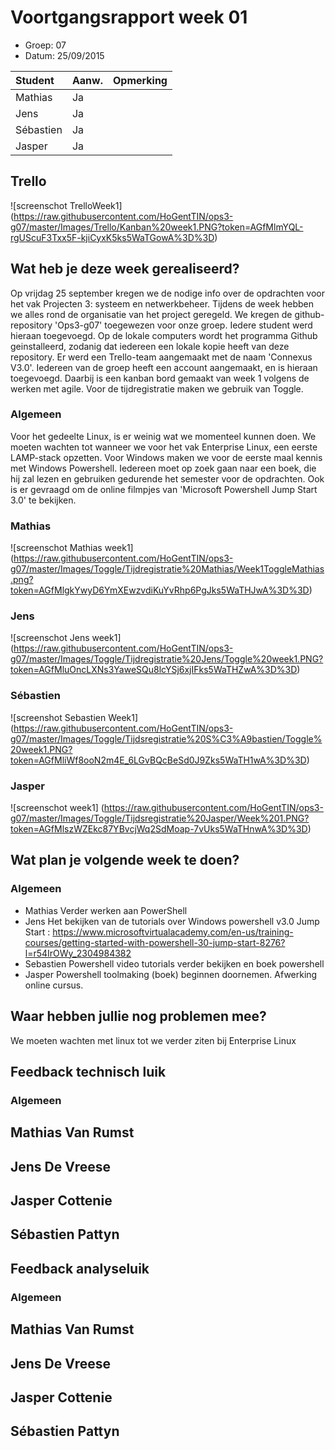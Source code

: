 # Voortgangsrapport week 01

* Groep: 07
* Datum: 25/09/2015

| Student  | Aanw. | Opmerking |
| :---     | :---  | :---      |
| Mathias  |  Ja   |           |
| Jens     |  Ja   |           |
| Sébastien|  Ja   |           |
| Jasper   |  Ja   |           |

## Trello
![screenschot TrelloWeek1] (https://raw.githubusercontent.com/HoGentTIN/ops3-g07/master/Images/Trello/Kanban%20week1.PNG?token=AGfMlmYQL-rgUScuF3Txx5F-kjiCyxK5ks5WaTGowA%3D%3D)


## Wat heb je deze week gerealiseerd?
Op vrijdag 25 september kregen we de nodige info over de opdrachten voor het vak Projecten 3: systeem en netwerkbeheer.
Tijdens de week hebben we alles rond de organisatie van het project geregeld. We kregen de github-repository 'Ops3-g07' toegewezen voor onze groep. Iedere student werd hieraan toegevoegd. 
Op de lokale computers wordt het programma Github geinstalleerd, zodanig dat iedereen een lokale kopie heeft van deze repository. Er werd een Trello-team aangemaakt met de naam 'Connexus V3.0'. Iedereen van de groep heeft een account aangemaakt, en is hieraan toegevoegd.
Daarbij is een kanban bord gemaakt van week 1 volgens de werken met agile. Voor de tijdregistratie maken we gebruik van Toggle. 


### Algemeen
Voor het gedeelte Linux, is er weinig wat we momenteel kunnen doen. We moeten wachten tot wanneer we voor het vak Enterprise Linux, een eerste LAMP-stack opzetten.
Voor Windows maken we voor de eerste maal kennis met Windows Powershell. Iedereen moet op zoek gaan naar een boek, die hij zal lezen en gebruiken gedurende het semester voor de opdrachten.
Ook is er gevraagd om de online filmpjes van 'Microsoft Powershell Jump Start 3.0' te bekijken.

### Mathias

![screenschot Mathias week1] (https://raw.githubusercontent.com/HoGentTIN/ops3-g07/master/Images/Toggle/Tijdregistratie%20Mathias/Week1ToggleMathias.png?token=AGfMlgkYwyD6YmXEwzvdiKuYvRhp6PgJks5WaTHJwA%3D%3D)

### Jens

![screenschot Jens week1] (https://raw.githubusercontent.com/HoGentTIN/ops3-g07/master/Images/Toggle/Tijdregistratie%20Jens/Toggle%20week1.PNG?token=AGfMluOncLXNs3YaweSQu8lcYSj6xjIFks5WaTHZwA%3D%3D)

### Sébastien

![screenshot Sebastien Week1] (https://raw.githubusercontent.com/HoGentTIN/ops3-g07/master/Images/Toggle/Tijdsregistratie%20S%C3%A9bastien/Toggle%20week1.PNG?token=AGfMliWf8ooN2m4E_6LGvBQcBeSd0J9Zks5WaTH1wA%3D%3D)

### Jasper

![screenschot week1] (https://raw.githubusercontent.com/HoGentTIN/ops3-g07/master/Images/Toggle/Tijdsregistratie%20Jasper/Week%201.PNG?token=AGfMlszWZEkc87YBvcjWq2SdMoap-7vUks5WaTHnwA%3D%3D)


## Wat plan je volgende week te doen?

### Algemeen
- Mathias
Verder werken aan PowerShell
- Jens
Het bekijken van de tutorials over Windows powershell v3.0 Jump Start : https://www.microsoftvirtualacademy.com/en-us/training-courses/getting-started-with-powershell-30-jump-start-8276?l=r54IrOWy_2304984382
- Sebastien
Powershell video tutorials verder bekijken en boek powershell
- Jasper
Powershell toolmaking (boek) beginnen doornemen. Afwerking online cursus.

## Waar hebben jullie nog problemen mee?

We moeten wachten met linux tot we verder ziten bij Enterprise Linux

## Feedback technisch luik

### Algemeen

## Mathias Van Rumst
## Jens De Vreese
## Jasper Cottenie
## Sébastien Pattyn

## Feedback analyseluik

### Algemeen

## Mathias Van Rumst
## Jens De Vreese
## Jasper Cottenie
## Sébastien Pattyn

